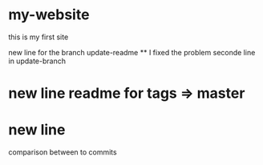 # my-website

this is my first site

new line for the branch update-readme **
I fixed the problem
seconde line in update-branch

# new line readme for tags => master

# new line 
comparison between to commits 
